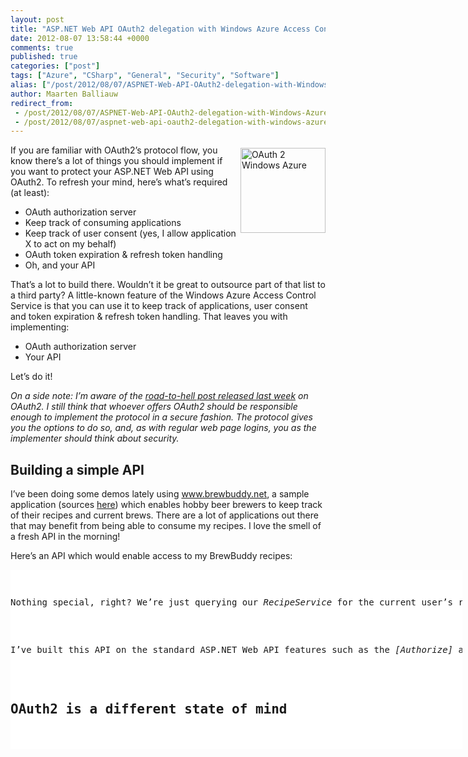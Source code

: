 ```yaml
---
layout: post
title: "ASP.NET Web API OAuth2 delegation with Windows Azure Access Control Service"
date: 2012-08-07 13:58:44 +0000
comments: true
published: true
categories: ["post"]
tags: ["Azure", "CSharp", "General", "Security", "Software"]
alias: ["/post/2012/08/07/ASPNET-Web-API-OAuth2-delegation-with-Windows-Azure-Access-Control-Service.aspx", "/post/2012/08/07/aspnet-web-api-oauth2-delegation-with-windows-azure-access-control-service.aspx"]
author: Maarten Balliauw
redirect_from:
 - /post/2012/08/07/ASPNET-Web-API-OAuth2-delegation-with-Windows-Azure-Access-Control-Service.aspx.html
 - /post/2012/08/07/aspnet-web-api-oauth2-delegation-with-windows-azure-access-control-service.aspx.html
---
```

<p><img style="background-image: none; border-bottom: 0px; border-left: 0px; margin: 5px 0px 5px 5px; padding-left: 0px; padding-right: 0px; display: inline; float: right; border-top: 0px; border-right: 0px; padding-top: 0px" title="OAuth 2 Windows Azure" border="0" alt="OAuth 2 Windows Azure" align="right" src="/images/image_216.png" width="136" height="136" />If you are familiar with OAuth2’s protocol flow, you know there’s a lot of things you should implement if you want to protect your ASP.NET Web API using OAuth2. To refresh your mind, here’s what’s required (at least):</p>  <ul>   <li>OAuth authorization server</li>    <li>Keep track of consuming applications</li>    <li>Keep track of user consent (yes, I allow application X to act on my behalf)</li>    <li>OAuth token expiration &amp; refresh token handling</li>    <li>Oh, and your API</li> </ul>  <p>That’s a lot to build there. Wouldn’t it be great to outsource part of that list to a third party? A little-known feature of the Windows Azure Access Control Service is that you can use it to keep track of applications, user consent and token expiration &amp; refresh token handling. That leaves you with implementing:</p>  <ul>   <li>OAuth authorization server</li>    <li>Your API</li> </ul>  <p>Let’s do it!</p>  <ul><!--EndFragment--></ul>  <p><em>On a side note: I’m aware of the </em><a href="http://hueniverse.com/2012/07/oauth-2-0-and-the-road-to-hell/" target="_blank"><em>road-to-hell post released last week</em></a><em> on OAuth2. I still think that whoever offers OAuth2 should be responsible enough to implement the protocol in a secure fashion. The protocol gives you the options to do so, and, as with regular web page logins, you as the implementer should think about security.</em></p>  <h2>Building a simple API</h2>  <p>I’ve been doing some demos lately using <a href="http://www.brewbuddy.net">www.brewbuddy.net</a>, a sample application (sources <a href="https://github.com/maartenba/BrewBuddy" target="_blank">here</a>) which enables hobby beer brewers to keep track of their recipes and current brews. There are a lot of applications out there that may benefit from being able to consume my recipes. I love the smell of a fresh API in the morning!</p>  <p>Here’s an API which would enable access to my BrewBuddy recipes:</p>  <div style="padding-bottom: 0px; margin: 0px; padding-left: 0px; padding-right: 0px; display: inline; float: none; padding-top: 0px" id="scid:9D7513F9-C04C-4721-824A-2B34F0212519:f9482a72-208f-4f41-b0c9-7773262b83c4" class="wlWriterEditableSmartContent"><pre style=" width: 723px; height: 287px;background-color:White;overflow: auto;"><div><!--

Code highlighting produced by Actipro CodeHighlighter (freeware)
http://www.CodeHighlighter.com/

--><span style="color: #008080;"> 1</span> <span style="color: #000000;">[Authorize]
</span><span style="color: #008080;"> 2</span> <span style="color: #000000;"></span><span style="color: #0000FF;">public</span><span style="color: #000000;"> </span><span style="color: #0000FF;">class</span><span style="color: #000000;"> RecipesController
</span><span style="color: #008080;"> 3</span> <span style="color: #000000;">    : ApiController
</span><span style="color: #008080;"> 4</span> <span style="color: #000000;">{
</span><span style="color: #008080;"> 5</span> <span style="color: #000000;">    </span><span style="color: #0000FF;">protected</span><span style="color: #000000;"> IRecipeService RecipeService { </span><span style="color: #0000FF;">get</span><span style="color: #000000;">; </span><span style="color: #0000FF;">private</span><span style="color: #000000;"> </span><span style="color: #0000FF;">set</span><span style="color: #000000;">; }
</span><span style="color: #008080;"> 6</span> <span style="color: #000000;">
</span><span style="color: #008080;"> 7</span> <span style="color: #000000;">    </span><span style="color: #0000FF;">public</span><span style="color: #000000;"> RecipesController(IRecipeService recipeService)
</span><span style="color: #008080;"> 8</span> <span style="color: #000000;">    {
</span><span style="color: #008080;"> 9</span> <span style="color: #000000;">        RecipeService </span><span style="color: #000000;">=</span><span style="color: #000000;"> recipeService;
</span><span style="color: #008080;">10</span> <span style="color: #000000;">    }
</span><span style="color: #008080;">11</span> <span style="color: #000000;">
</span><span style="color: #008080;">12</span> <span style="color: #000000;">    </span><span style="color: #0000FF;">public</span><span style="color: #000000;"> IQueryable</span><span style="color: #000000;">&lt;</span><span style="color: #000000;">RecipeViewModel</span><span style="color: #000000;">&gt;</span><span style="color: #000000;"> Get()
</span><span style="color: #008080;">13</span> <span style="color: #000000;">    {
</span><span style="color: #008080;">14</span> <span style="color: #000000;">        var recipes </span><span style="color: #000000;">=</span><span style="color: #000000;"> RecipeService.GetRecipes(User.Identity.Name);
</span><span style="color: #008080;">15</span> <span style="color: #000000;">        var model </span><span style="color: #000000;">=</span><span style="color: #000000;"> AutoMapper.Mapper.Map(recipes, </span><span style="color: #0000FF;">new</span><span style="color: #000000;"> List</span><span style="color: #000000;">&lt;</span><span style="color: #000000;">RecipeViewModel</span><span style="color: #000000;">&gt;</span><span style="color: #000000;">());
</span><span style="color: #008080;">16</span> <span style="color: #000000;">
</span><span style="color: #008080;">17</span> <span style="color: #000000;">        </span><span style="color: #0000FF;">return</span><span style="color: #000000;"> model.AsQueryable();
</span><span style="color: #008080;">18</span> <span style="color: #000000;">    }
</span><span style="color: #008080;">19</span> <span style="color: #000000;">}</span></div></pre><!-- Code inserted with Steve Dunn's Windows Live Writer Code Formatter Plugin.  http://dunnhq.com --></div>

<p>Nothing special, right? We’re just querying our <em>RecipeService</em> for the current user’s recipes. And the current user should be logged in as specified using the<em> [Authorize]</em> attribute.&#160; Wait a minute! The current user?</p>

<p>I’ve built this API on the standard ASP.NET Web API features such as the <em>[Authorize]</em> attribute and the expectation that the <em>User.Identity.Name</em> property is populated. The reason for that is simple: my API requires a user and should not care how that user is populated. If someone wants to consume my API by authenticating over Forms authentication, fine by me. If someone configures IIS to use Windows authentication or even hacks in basic authentication, fine by me. My API shouldn’t care about that.</p>

<h2>OAuth2 is a different state of mind</h2>

<p>OAuth2 adds a layer of complexity. Mental complexity that is. Your API consumer is <em>not</em> your end user. Your API consumer is acting on behalf of your end user. That’s a huge difference! Here’s what really happens:</p>

<p><a href="/images/image_217.png"><img style="background-image: none; border-bottom: 0px; border-left: 0px; margin: 5px auto; padding-left: 0px; padding-right: 0px; display: block; float: none; border-top: 0px; border-right: 0px; padding-top: 0px" title="OAuth2 protocol flow" border="0" alt="OAuth2 protocol flow" src="/images/image_thumb_181.png" width="484" height="288" /></a></p>

<p>The end user loads a consuming application (a mobile app or a web app that doesn’t really matter). That application requests a token from an authorization server trusted by your application. The user has to login, and usually accept the fact that the app can perform actions on the user’s behalf (think of Twitter’s “Allow/Deny” screen). If successful, the authorization server returns a code to the app which the app can then exchange for an access token containing the user’s username and potentially other claims.</p>

<p>Now remember what we started this post with? We want to get rid of part of the OAuth2 implementation. We don’t want to be bothered by too much of this. Let’s try to accomplish the following:</p>

<p><a href="/images/image_218.png"><img style="background-image: none; border-bottom: 0px; border-left: 0px; margin: 5px auto; padding-left: 0px; padding-right: 0px; display: block; float: none; border-top: 0px; border-right: 0px; padding-top: 0px" title="OAuth2 protocol flow with Windows Azure" border="0" alt="OAuth2 protocol flow with Windows Azure" src="/images/image_thumb_182.png" width="484" height="250" /></a></p>

<p>Let’s introduce you to…</p>

<h1>WindowsAzure.Acs.Oauth2</h1>

<p>“That looks like an assembly name. Heck, even like a NuGet package identifier!” You’re right about that. I’ve done a lot of the integration work for you (<a href="https://github.com/maartenba/WindowsAzure.Acs.Oauth2" target="_blank">sources</a> / <a href="https://nuget.org/packages/WindowsAzure.Acs.Oauth2/" target="_blank">NuGet package</a>).</p>

<p><em>WindowsAzure.Acs.Oauth2</em> is currently in alpha status, so you’ll will have to register this package in your ASP.NET MVC Web API project using the package manager console, issuing the following command:</p>

<p><code>Install-Package WindowsAzure.Acs.Oauth2 -IncludePrerelease
    <br /></code></p>

<p>This command will bring some dependencies to your project and installs the following source files:</p>

<ul>
  <li>
    <p><em>App_Start/AppStart_OAuth2API.cs</em> - Makes sure that OAuth2-signed SWT tokens are transformed into a <em>ClaimsIdentity</em> for use in your API. Remember where I used User.Identity.Name in my API? Populating that is performed by this guy.</p>
  </li>

  <li>
    <p><em>Controllers/AuthorizeController.cs</em> - A standard authorization server implementation which is configured by the <em>Web.config</em> settings. You can override certain methods here, for example if you want to show additional application information on the consent page.</p>
  </li>

  <li>
    <p><em>Views/Shared/_AuthorizationServer.cshtml</em> - A default consent page. This can be customized at will.</p>
  </li>
</ul>

<p>Next to these files, the following entries are added to your <em>Web.config</em> file:</p>

<div style="padding-bottom: 0px; margin: 0px; padding-left: 0px; padding-right: 0px; display: inline; float: none; padding-top: 0px" id="scid:9D7513F9-C04C-4721-824A-2B34F0212519:bb7a745d-578c-436d-8071-c58229d20dd4" class="wlWriterEditableSmartContent"><pre style=" width: 723px; height: 193px;background-color:White;overflow: auto;"><div><!--

Code highlighting produced by Actipro CodeHighlighter (freeware)
http://www.CodeHighlighter.com/

--><span style="color: #008080;"> 1</span> <span style="color: #000000;">&lt;?</span><span style="color: #000000;">xml version</span><span style="color: #000000;">=</span><span style="color: #800000;">&quot;</span><span style="color: #800000;">1.0</span><span style="color: #800000;">&quot;</span><span style="color: #000000;"> encoding</span><span style="color: #000000;">=</span><span style="color: #800000;">&quot;</span><span style="color: #800000;">utf-8</span><span style="color: #800000;">&quot;</span><span style="color: #000000;"> </span><span style="color: #000000;">?&gt;</span><span style="color: #000000;">
</span><span style="color: #008080;"> 2</span> <span style="color: #000000;"></span><span style="color: #000000;">&lt;</span><span style="color: #000000;">configuration</span><span style="color: #000000;">&gt;</span><span style="color: #000000;">
</span><span style="color: #008080;"> 3</span> <span style="color: #000000;">  </span><span style="color: #000000;">&lt;</span><span style="color: #000000;">appSettings</span><span style="color: #000000;">&gt;</span><span style="color: #000000;">
</span><span style="color: #008080;"> 4</span> <span style="color: #000000;">    </span><span style="color: #000000;">&lt;</span><span style="color: #000000;">add key</span><span style="color: #000000;">=</span><span style="color: #800000;">&quot;</span><span style="color: #800000;">WindowsAzure.OAuth.SwtSigningKey</span><span style="color: #800000;">&quot;</span><span style="color: #000000;"> value</span><span style="color: #000000;">=</span><span style="color: #800000;">&quot;</span><span style="color: #800000;">[your 256-bit symmetric key configured in the ACS]</span><span style="color: #800000;">&quot;</span><span style="color: #000000;"> </span><span style="color: #000000;">/&gt;</span><span style="color: #000000;">
</span><span style="color: #008080;"> 5</span> <span style="color: #000000;">    </span><span style="color: #000000;">&lt;</span><span style="color: #000000;">add key</span><span style="color: #000000;">=</span><span style="color: #800000;">&quot;</span><span style="color: #800000;">WindowsAzure.OAuth.RelyingPartyName</span><span style="color: #800000;">&quot;</span><span style="color: #000000;"> value</span><span style="color: #000000;">=</span><span style="color: #800000;">&quot;</span><span style="color: #800000;">[your relying party name configured in the ACS]</span><span style="color: #800000;">&quot;</span><span style="color: #000000;"> </span><span style="color: #000000;">/&gt;</span><span style="color: #000000;">
</span><span style="color: #008080;"> 6</span> <span style="color: #000000;">    </span><span style="color: #000000;">&lt;</span><span style="color: #000000;">add key</span><span style="color: #000000;">=</span><span style="color: #800000;">&quot;</span><span style="color: #800000;">WindowsAzure.OAuth.RelyingPartyRealm</span><span style="color: #800000;">&quot;</span><span style="color: #000000;"> value</span><span style="color: #000000;">=</span><span style="color: #800000;">&quot;</span><span style="color: #800000;">[your relying party realm configured in the ACS]</span><span style="color: #800000;">&quot;</span><span style="color: #000000;"> </span><span style="color: #000000;">/&gt;</span><span style="color: #000000;">
</span><span style="color: #008080;"> 7</span> <span style="color: #000000;">    </span><span style="color: #000000;">&lt;</span><span style="color: #000000;">add key</span><span style="color: #000000;">=</span><span style="color: #800000;">&quot;</span><span style="color: #800000;">WindowsAzure.OAuth.ServiceNamespace</span><span style="color: #800000;">&quot;</span><span style="color: #000000;"> value</span><span style="color: #000000;">=</span><span style="color: #800000;">&quot;</span><span style="color: #800000;">[your ACS service namespace]</span><span style="color: #800000;">&quot;</span><span style="color: #000000;"> </span><span style="color: #000000;">/&gt;</span><span style="color: #000000;">
</span><span style="color: #008080;"> 8</span> <span style="color: #000000;">    </span><span style="color: #000000;">&lt;</span><span style="color: #000000;">add key</span><span style="color: #000000;">=</span><span style="color: #800000;">&quot;</span><span style="color: #800000;">WindowsAzure.OAuth.ServiceNamespaceManagementUserName</span><span style="color: #800000;">&quot;</span><span style="color: #000000;"> value</span><span style="color: #000000;">=</span><span style="color: #800000;">&quot;</span><span style="color: #800000;">ManagementClient</span><span style="color: #800000;">&quot;</span><span style="color: #000000;"> </span><span style="color: #000000;">/&gt;</span><span style="color: #000000;">
</span><span style="color: #008080;"> 9</span> <span style="color: #000000;">    </span><span style="color: #000000;">&lt;</span><span style="color: #000000;">add key</span><span style="color: #000000;">=</span><span style="color: #800000;">&quot;</span><span style="color: #800000;">WindowsAzure.OAuth.ServiceNamespaceManagementUserKey</span><span style="color: #800000;">&quot;</span><span style="color: #000000;"> value</span><span style="color: #000000;">=</span><span style="color: #800000;">&quot;</span><span style="color: #800000;">[your ACS service management key]</span><span style="color: #800000;">&quot;</span><span style="color: #000000;"> </span><span style="color: #000000;">/&gt;</span><span style="color: #000000;">
</span><span style="color: #008080;">10</span> <span style="color: #000000;">  </span><span style="color: #000000;">&lt;/</span><span style="color: #000000;">appSettings</span><span style="color: #000000;">&gt;</span><span style="color: #000000;">
</span><span style="color: #008080;">11</span> <span style="color: #000000;"></span><span style="color: #000000;">&lt;/</span><span style="color: #000000;">configuration</span><span style="color: #000000;">&gt;</span></div></pre><!-- Code inserted with Steve Dunn's Windows Live Writer Code Formatter Plugin.  http://dunnhq.com --></div>

<p>These settings should be configured based on the Windows Azure Access Control settings. Details on this can be found <a href="https://github.com/maartenba/WindowsAzure.Acs.Oauth2/blob/master/README.md#windows-azure-access-control-settings" target="_blank">on the Github page</a>.</p>

<h2>Consuming the API</h2>

<p>After populating Windows Azure Access Control Service with a client_id and client_secret for my consuming app (which you can do using the excellent <a href="https://nuget.org/packages/FluentACS" target="_blank">FluentACS</a> package or manually, as shown in the following screenshot), you’re good to go.</p>

<p><a href="/images/image_219.png"><img style="background-image: none; border-bottom: 0px; border-left: 0px; margin: 5px auto; padding-left: 0px; padding-right: 0px; display: block; float: none; border-top: 0px; border-right: 0px; padding-top: 0px" title="ACS OAuth2 Service Identity" border="0" alt="ACS OAuth2 Service Identity" src="/images/image_thumb_183.png" width="484" height="262" /></a></p>

<p>The <em>WindowsAzure.Acs.Oauth2</em> package adds additional functionality to your application: it provides your ASP.NET Web API with the current user’s details (after a successful OAuth2 authorization flow took place) and it adds a controller and view to your app which provides a simple consent page (that can be customized):</p>

<p><a href="/images/image_220.png"><img style="background-image: none; border-bottom: 0px; border-left: 0px; margin: 5px auto; padding-left: 0px; padding-right: 0px; display: block; float: none; border-top: 0px; border-right: 0px; padding-top: 0px" title="image" border="0" alt="image" src="/images/image_thumb_184.png" width="484" height="362" /></a></p>

<p>After granting access, <em>WindowsAzure.Acs.Oauth2</em> will store the choice of the user in Windows Azure ACS and redirect you back to the application. From there on, the application can ask Windows Azure ACS for an access token and refresh the access token once it expires. Without your application having to interfere with that process ever again. <em>WindowsAzure.Acs.Oauth2 </em>transforms the incoming OAuth2 token into a <em>ClaimsIdentity</em> which your API can use to determine which user is accessing your API. Focus on your API, not on OAuth.</p>

<p>Enjoy!</p>
{% include imported_disclaimer.html %}
